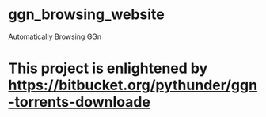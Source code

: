 # ggn_browsing_website
Automatically Browsing GGn


# This project is enlightened by https://bitbucket.org/pythunder/ggn-torrents-downloade
